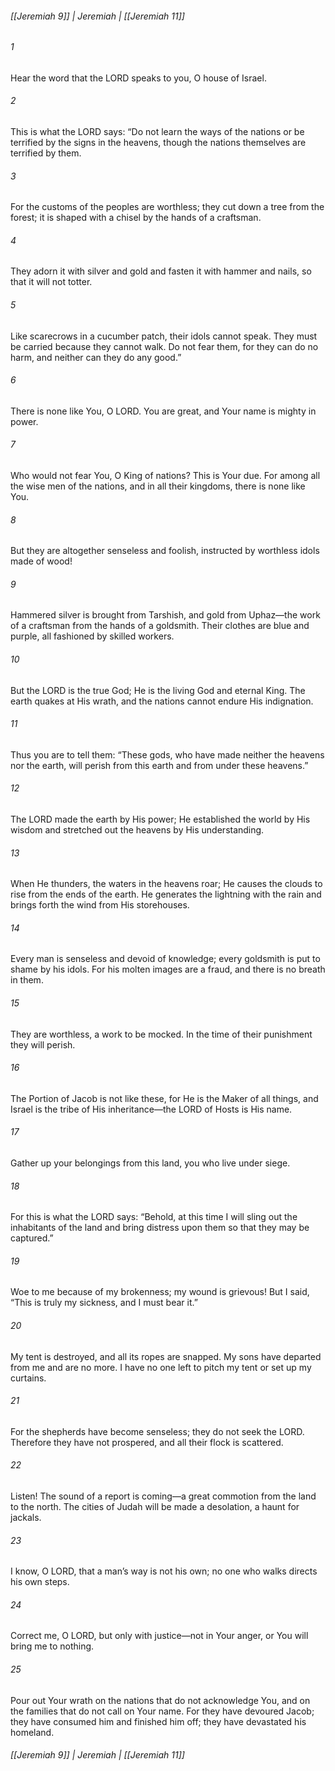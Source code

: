 ###### [[Jeremiah 9]] | Jeremiah | [[Jeremiah 11]]

###### 1
Hear the word that the LORD speaks to you, O house of Israel.
###### 2
This is what the LORD says: “Do not learn the ways of the nations or be terrified by the signs in the heavens, though the nations themselves are terrified by them.
###### 3
For the customs of the peoples are worthless; they cut down a tree from the forest; it is shaped with a chisel by the hands of a craftsman.
###### 4
They adorn it with silver and gold and fasten it with hammer and nails, so that it will not totter.
###### 5
Like scarecrows in a cucumber patch, their idols cannot speak. They must be carried because they cannot walk. Do not fear them, for they can do no harm, and neither can they do any good.”
###### 6
There is none like You, O LORD. You are great, and Your name is mighty in power.
###### 7
Who would not fear You, O King of nations? This is Your due. For among all the wise men of the nations, and in all their kingdoms, there is none like You.
###### 8
But they are altogether senseless and foolish, instructed by worthless idols made of wood!
###### 9
Hammered silver is brought from Tarshish, and gold from Uphaz—the work of a craftsman from the hands of a goldsmith. Their clothes are blue and purple, all fashioned by skilled workers.
###### 10
But the LORD is the true God; He is the living God and eternal King. The earth quakes at His wrath, and the nations cannot endure His indignation.
###### 11
Thus you are to tell them: “These gods, who have made neither the heavens nor the earth, will perish from this earth and from under these heavens.”
###### 12
The LORD made the earth by His power; He established the world by His wisdom and stretched out the heavens by His understanding.
###### 13
When He thunders, the waters in the heavens roar; He causes the clouds to rise from the ends of the earth. He generates the lightning with the rain and brings forth the wind from His storehouses.
###### 14
Every man is senseless and devoid of knowledge; every goldsmith is put to shame by his idols. For his molten images are a fraud, and there is no breath in them.
###### 15
They are worthless, a work to be mocked. In the time of their punishment they will perish.
###### 16
The Portion of Jacob is not like these, for He is the Maker of all things, and Israel is the tribe of His inheritance—the LORD of Hosts is His name.
###### 17
Gather up your belongings from this land, you who live under siege.
###### 18
For this is what the LORD says: “Behold, at this time I will sling out the inhabitants of the land and bring distress upon them so that they may be captured.”
###### 19
Woe to me because of my brokenness; my wound is grievous! But I said, “This is truly my sickness, and I must bear it.”
###### 20
My tent is destroyed, and all its ropes are snapped. My sons have departed from me and are no more. I have no one left to pitch my tent or set up my curtains.
###### 21
For the shepherds have become senseless; they do not seek the LORD. Therefore they have not prospered, and all their flock is scattered.
###### 22
Listen! The sound of a report is coming—a great commotion from the land to the north. The cities of Judah will be made a desolation, a haunt for jackals.
###### 23
I know, O LORD, that a man’s way is not his own; no one who walks directs his own steps.
###### 24
Correct me, O LORD, but only with justice—not in Your anger, or You will bring me to nothing.
###### 25
Pour out Your wrath on the nations that do not acknowledge You, and on the families that do not call on Your name. For they have devoured Jacob; they have consumed him and finished him off; they have devastated his homeland.

###### [[Jeremiah 9]] | Jeremiah | [[Jeremiah 11]]
